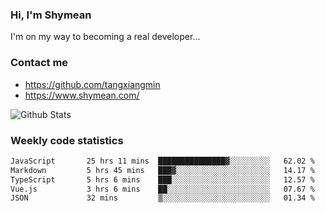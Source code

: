 ### Hi, I'm Shymean

I'm on my way to becoming a real developer...

### Contact me

- <https://github.com/tangxiangmin>
- <https://www.shymean.com/>

![Github Stats](https://github-readme-stats.vercel.app/api?username=tangxiangmin&show_icons=true&theme=dark)


###  Weekly code statistics

<!--START_SECTION:waka-->

```txt
JavaScript       25 hrs 11 mins  ███████████████▓░░░░░░░░░   62.02 %
Markdown         5 hrs 45 mins   ███▓░░░░░░░░░░░░░░░░░░░░░   14.17 %
TypeScript       5 hrs 6 mins    ███░░░░░░░░░░░░░░░░░░░░░░   12.57 %
Vue.js           3 hrs 6 mins    ██░░░░░░░░░░░░░░░░░░░░░░░   07.67 %
JSON             32 mins         ▒░░░░░░░░░░░░░░░░░░░░░░░░   01.34 %
```

<!--END_SECTION:waka-->